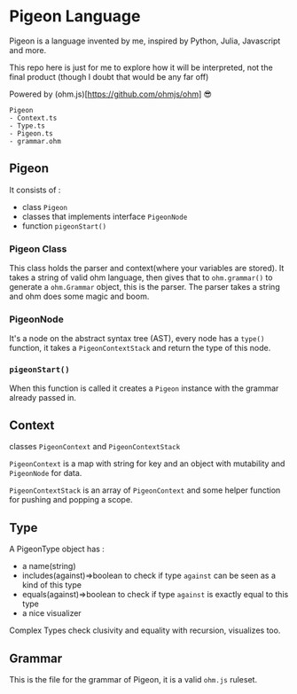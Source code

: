 # Pigeon Language

Pigeon is a language invented by me, inspired by Python, Julia, Javascript and more.

This repo here is just for me to explore how it will be interpreted, not the final product (though I doubt that would be any far off)

Powered by (ohm.js)[https://github.com/ohmjs/ohm] 😎

```
Pigeon
- Context.ts
- Type.ts
- Pigeon.ts
- grammar.ohm
```

## Pigeon

It consists of : 
- class `Pigeon`
- classes that implements interface `PigeonNode`
- function `pigeonStart()`

### Pigeon Class
This class holds the parser and context(where your variables are stored).
It takes a string of valid ohm language, then gives that to `ohm.grammar()` to generate a `ohm.Grammar` object, this is the parser.
The parser takes a string and ohm does some magic and boom.

### PigeonNode
It's a node on the abstract syntax tree (AST), every node has a `type()` function, it takes a `PigeonContextStack` and return the type of this node.

### `pigeonStart()`
When this function is called it creates a `Pigeon` instance with the grammar already passed in.

## Context

classes `PigeonContext` and `PigeonContextStack`

`PigeonContext` is a map with string for key and an object with mutability and `PigeonNode` for data.

`PigeonContextStack` is an array of `PigeonContext` and some helper function for pushing and popping a scope.

## Type

A PigeonType object has :
- a name(string)
- includes(against)=>boolean to check if type `against` can be seen as a kind of this type
- equals(against)=>boolean to check if type `against` is exactly equal to this type
- a nice visualizer

Complex Types check clusivity and equality with recursion, visualizes too.

## Grammar

This is the file for the grammar of Pigeon, it is a valid `ohm.js` ruleset.
